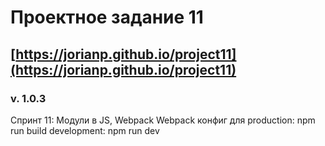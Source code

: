 # Проектное задание 11
## [https://jorianp.github.io/project11](https://jorianp.github.io/project11)
### v. 1.0.3
Спринт 11: Модули в JS, Webpack
Webpack конфиг для production: npm run build
                   development: npm run dev
